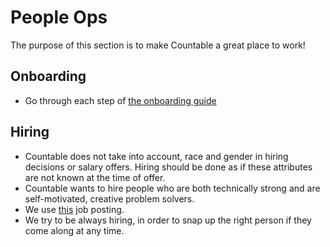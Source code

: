 # People Ops

The purpose of this section is to make Countable a great place to work!

## Onboarding

  * Go through each step of [the onboarding guide](./ONBOARDING.md)
  
## Hiring

  * Countable does not take into account, race and gender in hiring decisions or salary offers. Hiring should be done as if these attributes are not known at the time of offer.
  * Countable wants to hire people who are both technically strong and are self-motivated, creative problem solvers.
  * We use [this](./recruiting/POSTING.md) job posting.
  * We try to be always hiring, in order to snap up the right person if they come along at any time.
